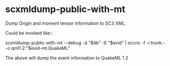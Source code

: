 scxmldump-public-with-mt
========================

Dump Origin and moment tensor information to SC3 XML.

Could be invoked like::

  scxmldump-public-with-mt --debug -d "$db" -E "$evid" |
  sccnv -f -i trunk:- -o qml1.2:"$evid-mt.QuakeML"

The above will dump the event information to QuakeML 1.2
